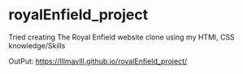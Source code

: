 # royalEnfield_project
Tried creating The Royal Enfield website clone using my HTMl, CSS knowledge/Skills

OutPut: https://lllmavlll.github.io/royalEnfield_project/
